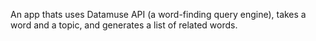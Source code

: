 An app thats uses Datamuse API (a word-finding query engine), takes a word and a topic, and generates a list of related words.
